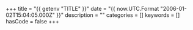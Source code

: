 +++
title = "{{ getenv "TITLE" }}"
date = "{{ now.UTC.Format "2006-01-02T15:04:05.000Z" }}"
description = ""
categories = []
keywords = []
hasCode = false
+++
